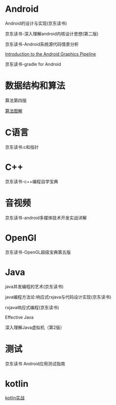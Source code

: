 # Android

Android的设计与实现(京东读书)

京东读书-深入理解android内核设计思想(第二版)

京东读书-Android系统源代码情景分析

[Introduction to the Android Graphics Pipeline](https://mathias-garbe.de/files/introduction-android-graphics.pdf)

京东读书-gradle for Android

# 数据结构和算法

算法第四版

[算法图解](https://book.douban.com/subject/26979890/)

# C语言

京东读书:c和指针

# C++

京东读书-c++编程自学宝典

# 音视频

京东读书-android多媒体技术开发实战详解

# OpenGl

京东读书-OpenGL超级宝典第五版

# Java

java并发编程的艺术(京东读书)

java编程方法论:响应式rxjava与代码设计实现(京东读书)

rxjava响应式编程(京东读书)

Effective Java

深入理解Java虚拟机（第2版）

# 测试

京东读书 Android应用测试指南

# kotlin

[kotlin实战](https://panxl6.gitbooks.io/kotlin-in-action-in-chinese/content/introduction.html)








